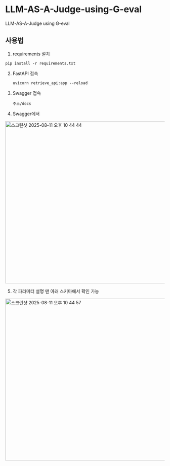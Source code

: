 # LLM-AS-A-Judge-using-G-eval
LLM-AS-A-Judge using G-eval


## 사용법
1. requirements 설치
  ```
  pip install -r requirements.txt
  ```

2. FastAPI 접속
   ```
   uvicorn retrieve_api:app --reload
   ```
   
3. Swagger 접속
   ```
   주소/docs 
   ```
   
4. Swagger에서
<img width="1442" height="512" alt="스크린샷 2025-08-11 오후 10 44 44" src="https://github.com/user-attachments/assets/4d0447a9-f0e2-4d9f-8fbf-f723d4050d29" />


5. 각 파라미터 설명 맨 아래 스키마에서 확인 가능
<img width="729" height="511" alt="스크린샷 2025-08-11 오후 10 44 57" src="https://github.com/user-attachments/assets/5a6d80df-f696-4fba-a271-f927f1fa14d0" />
